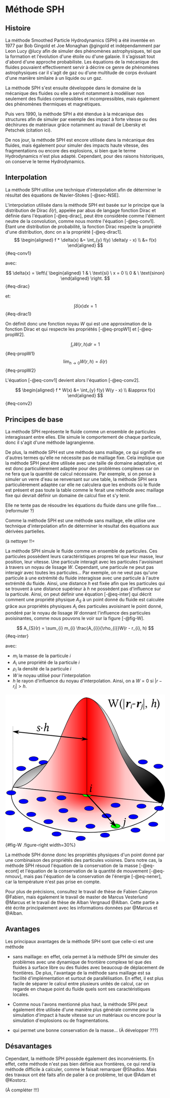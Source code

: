 # Méthode SPH

## Histoire

La méthode Smoothed Particle Hydrodynamics (SPH) a été inventée en 1977 par Bob Gingold et Joe Monaghan @gingold et indépendamment par Leon Lucy @lucy afin de simuler des phénomènes astrophysiques, tel que la formation et l'évolution d'une étoile ou d'une galaxie.
Il s'agissait tout d'abord d'une approche probabiliste.
Les équations de la mécanique des fluides pouvaient effectivement servir à décrire ce genre de phénomènes astrophysiques car il s'agit de gaz ou d'une multitude de corps évoluant d'une manière similaire à un liquide ou un gaz.

La méthode SPH s'est ensuite développée dans le domaine de la mécanique des fluides ou elle a servit notamment à modéliser non seulement des fluides compressibles et incompressibles, mais également des phénomènes thermiques et magnétiques.

Puis vers 1990, la méthode SPH a été étendue à la mécanique des structures afin de simuler par exemple des impact à forte vitesse ou des déchirures de matériaux grâce notamment au travail de Libersky et Petschek (citation ici).

De nos jour, la méthode SPH est encore utilisée dans la mécanique des fluides, mais également pour simuler des impacts haute vitesse, des fragmentations ou encore des explosions, si bien que le terme Hydrodynamics n'est plus adapté.
Cependant, pour des raisons historiques, on conserve le terme Hydrodynamics.

## Interpolation

La méthode SPH utilise une technique d'interpolation afin de déterminer le résultat des équations de Navier-Stokes [-@sec-NSE].

L'interpolation utilisée dans la méthode SPH est basée sur le principe que la distribution de Dirac $\delta(r)$, appelée par abus de langage fonction Dirac et définie dans l'équation [-@eq-dirac], peut être considérée comme l'élément neutre de la convolution, comme nous montre l'équation [-@eq-conv1].
Étant une distribution de probabilité, la fonction Dirac respecte la propriété d'une distribution, donc on a la propriété [-@eq-dirac1].
$$
\begin{aligned}
f * \delta(x)
&= \int_{y} f(y) \delta(y - x) \\
&= f(x)
\end{aligned}
$$ {#eq-conv1}

avec:

$$
\delta(x) = \left\{
\begin{aligned}
1 & \ \text{si} \ x = 0 \\
0 & \ \text{sinon}
\end{aligned}
\right.
$$ {#eq-dirac}

et:

$$
\int \delta(x) dx = 1
$$ {#eq-dirac1}

On définit donc une fonction noyau $W$ qui est une approximation de la fonction Dirac et qui respecte les propriétés [-@eq-propW1] et [-@eq-propW2].

$$
\int_{r}W(r, h)dr = 1
$$ {#eq-propW1}
$$
\lim_{h\rightarrow 0} W(r, h) = \delta(r)
$$ {#eq-propW2}

L'équation [-@eq-conv1] devient alors l'équation [-@eq-conv2].

$$
\begin{aligned}
f * W(x)
&= \int_{y} f(y) W(y - x) \\
&\approx f(x)
\end{aligned}
$$ {#eq-conv2}

## Principes de base

La méthode SPH représente le fluide comme un ensemble de particules interagissant entre elles.
Elle simule le comportement de chaque particule, donc il s'agit d'une méthode lagrangienne.

De plus, la méthode SPH est une méthode sans maillage, ce qui signifie en d'autres termes qu'elle ne nécessite pas de maillage fixe.
Cela implique que la méthode SPH peut être utilisée avec une taille de domaine adaptative, et est donc particulièrement adaptée pour des problèmes complexes car on ne fera que la quantité de calcul nécessaire.
Par exemple, si on pense à simuler un verre d'eau se renversant sur une table, la méthode SPH sera particulièrement adaptée car elle ne calculera que les endroits où le fluide est présent et pas toute la table comme le ferait une méthode avec maillage fixe qui devrait définir un domaine de calcul fixe et s'y tenir.

Elle ne tente pas de résoudre les équations du fluide dans une grille fixe.... (reformuler ?)

Comme la méthode SPH est une méthode sans maillage, elle utilise une technique d'interpolation afin de déterminer le résultat des équations aux dérivées partielles.

(à nettoyer !!=

La méthode SPH simule le fluide comme un ensemble de particules.
Ces particules possèdent leurs caractéristiques propres tel que leur masse, leur position, leur vitesse.
Une particule interagit avec les particules l'avoisinant à travers un noyau de lissage $W$.
Cependant, une particule ne peut pas interagir avec toutes les particules...
Par exemple, on ne veut pas qu'une particule à une extrémité du fluide interagisse avec une particule à l'autre extrémité du fluide.
Ainsi, une distance $h$ est fixée afin que les particules qui se trouvent à une distance supérieur à $h$ ne possèdent pas d'influence sur la particule.
Ainsi, on peut définir une équation [-@eq-inter] qui décrit comment une propriété physique $A_{S}$ à un point donné du fluide est calculée grâce aux propriétés physiques $A_{i}$ des particules avoisinant le point donné, pondéré par le noyau de lissage $W$ donnant l'influence des particules avoisinantes, comme nous pouvons le voir sur la figure [-@fig-W].

$$
A_{S}(r) = \sum_{i} m_{i} \frac{A_{i}}{\rho_{i}}W(r - r_{i}, h)
$$ {#eq-inter}

avec:

- $m_{i}$ la masse de la particule $i$
- $A_{i}$ une propriété de la particule $i$
- $\rho_{i}$ la densité de la particule $i$
- $W$ le noyau utilisé pour l'interpolation
- $h$ le rayon d'influence du noyau d'interpolation. Ainsi, on a $W = 0$ si $|r - r_{i}| > h$.

![créée par @W](../images/W.png){#fig-W .figure-right width=30%}

La méthode SPH donne donc les propriétés physiques d'un point donné par une combinaison des propriétés des particules voisines.
Dans notre cas, la méthode SPH résoud l'équation de la conservation de la masse [-@eq-econt] et l'équation de la conservation de la quantité de mouvement [-@eq-nmouv], mais pas l'équation de la conservation de l'énergie [-@eq-nener], car la température n'est pas prise en compte.

Pour plus de précisions, consultez le travail de thèse de Fabien Caleyron @Fabien, mais également le travail de master de Marcus Vesterlund @Marcus et le travail de thèse de Alban Vergnaud @Alban.
Cette partie a été écrite principalement avec les informations données par @Marcus et @Alban.

## Avantages

Les principaux avantages de la méthode SPH sont que celle-ci est une méthode

- sans maillage: en effet, cela permet à la méthode SPH de simuler des problèmes avec une dynamique de frontière complexe tel que des fluides à surface libre ou des fluides avec beaucoup de déplacement de frontières.
  De plus, l'avantage de la méthode sans maillage est sa facilité d'implémentation et surtout de parallélisation.
  En effet, il est plus facile de séparer le calcul entre plusieurs unités de calcul, car on regarde en chaque point du fluide quels sont ses caractéristiques locales.

- Comme nous l'avons mentionné plus haut, la méthode SPH peut également être utilisée d'une manière plus générale comme pour la simulation d'impact à haute vitesse sur un matériaux ou encore pour la simulation d'explosions ou de fragmentations.

- qui permet une bonne conservation de la masse... (À développer ???)


## Désavantages

Cependant, la méthode SPH possède également des inconvénients.
En effet, cette méthode n'est pas bien définie aux frontières, ce qui rend la méthode difficile à calculer, comme le faisait remarquer @Shadloo.
Mais des travaux ont été faits afin de palier à ce problème, tel que @Adam et @Kostorz.

(À compléter !!!)



